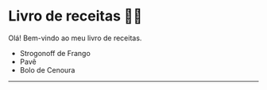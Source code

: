 # Livro de receitas :woman_cook:

Olá! Bem-vindo ao meu livro de receitas.

- Strogonoff de Frango
- Pavê
- Bolo de Cenoura

****